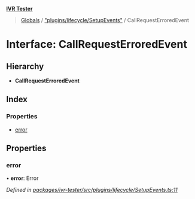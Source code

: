**[IVR Tester](../README.md)**

> [Globals](../README.md) / ["plugins/lifecycle/SetupEvents"](../modules/_plugins_lifecycle_setupevents_.md) / CallRequestErroredEvent

# Interface: CallRequestErroredEvent

## Hierarchy

* **CallRequestErroredEvent**

## Index

### Properties

* [error](_plugins_lifecycle_setupevents_.callrequesterroredevent.md#error)

## Properties

### error

•  **error**: Error

*Defined in [packages/ivr-tester/src/plugins/lifecycle/SetupEvents.ts:11](https://github.com/SketchingDev/ivr-tester/blob/19f91d1/packages/ivr-tester/src/plugins/lifecycle/SetupEvents.ts#L11)*
